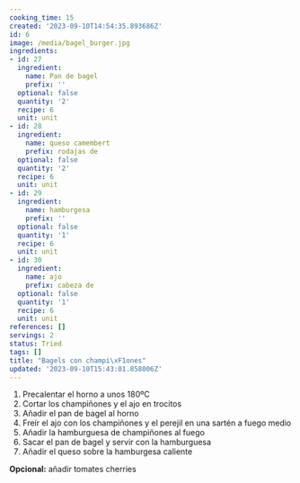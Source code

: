 ```yaml
---
cooking_time: 15
created: '2023-09-10T14:54:35.893686Z'
id: 6
image: /media/bagel_burger.jpg
ingredients:
- id: 27
  ingredient:
    name: Pan de bagel
    prefix: ''
  optional: false
  quantity: '2'
  recipe: 6
  unit: unit
- id: 28
  ingredient:
    name: queso camembert
    prefix: rodajas de
  optional: false
  quantity: '2'
  recipe: 6
  unit: unit
- id: 29
  ingredient:
    name: hamburgesa
    prefix: ''
  optional: false
  quantity: '1'
  recipe: 6
  unit: unit
- id: 30
  ingredient:
    name: ajo
    prefix: cabeza de
  optional: false
  quantity: '1'
  recipe: 6
  unit: unit
references: []
servings: 2
status: Tried
tags: []
title: "Bagels con champi\xF1ones"
updated: '2023-09-10T15:43:01.858006Z'
---
```


1. Precalentar el horno a unos 180ºC
2. Cortar los champiñones y el ajo en trocitos
3. Añadir el pan de bagel al horno
3. Freír el ajo con los champiñones y el perejil en una sartén a fuego medio
4. Añadir la hamburguesa de champiñones al fuego
5. Sacar el pan de bagel y servir con la hamburguesa
6. Añadir el queso sobre la hamburgesa caliente


**Opcional:**  añadir tomates cherries
